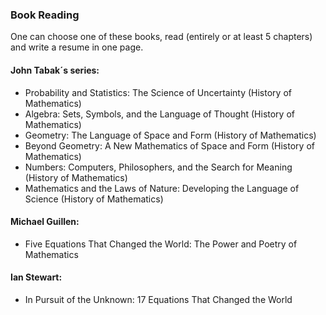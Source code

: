 ### Book Reading

One can choose one of these books, read (entirely or at least 5 chapters) and write a resume in one page.

#### John Tabak´s series:
- Probability and Statistics: The Science of Uncertainty (History of Mathematics)
- Algebra: Sets, Symbols, and the Language of Thought (History of Mathematics) 
- Geometry: The Language of Space and Form (History of Mathematics)
- Beyond Geometry: A New Mathematics of Space and Form (History of Mathematics)
- Numbers: Computers, Philosophers, and the Search for Meaning (History of Mathematics)
- Mathematics and the Laws of Nature: Developing the Language of Science (History of Mathematics)

#### Michael Guillen:
- Five Equations That Changed the World: The Power and Poetry of Mathematics

#### Ian Stewart:
- In Pursuit of the Unknown: 17 Equations That Changed the World
